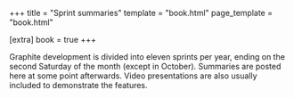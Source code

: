 +++
title = "Sprint summaries"
template = "book.html"
page_template = "book.html"

[extra]
book = true
+++

Graphite development is divided into eleven sprints per year, ending on the second Saturday of the month (except in October). Summaries are posted here at some point afterwards. Video presentations are also usually included to demonstrate the features.
